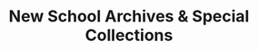 ---
layout: repo
title: "New School Archives & Special Collections"
id: 21820
permalink: repos/21820/
---